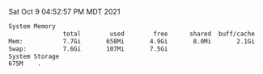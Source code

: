 Sat Oct  9 04:52:57 PM MDT 2021
```bash
System Memory
               total        used        free      shared  buff/cache   available
Mem:           7.7Gi       658Mi       4.9Gi       8.0Mi       2.1Gi       6.7Gi
Swap:          7.6Gi       107Mi       7.5Gi
System Storage
675M	.
```
```bash
